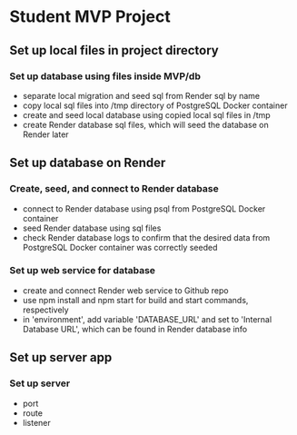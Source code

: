 # Student MVP Project

## Set up local files in project directory
### Set up database using files inside MVP/db
* separate local migration and seed sql from Render sql by name
* copy local sql files into /tmp directory of PostgreSQL Docker container
* create and seed local database using copied local sql files in /tmp
* create Render database sql files, which will seed the database on Render later

## Set up database on Render
### Create, seed, and connect to Render database
* connect to Render database using psql from PostgreSQL Docker container
* seed Render database using sql files
* check Render database logs to confirm that the desired data from PostgreSQL Docker container was correctly seeded

### Set up web service for database
* create and connect Render web service to Github repo
* use npm install and npm start for build and start commands, respectively
* in 'environment', add variable 'DATABASE_URL' and set to 'Internal Database URL', which can be found in Render database info

## Set up server app
### Set up server
* port
* route
* listener
